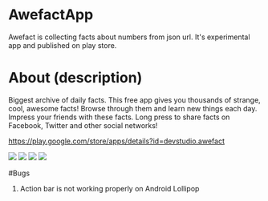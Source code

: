 # AwefactApp
Awefact is collecting facts about numbers from json url. It's experimental app and published on play store.

# About (description)
Biggest archive of daily facts. This free app gives you thousands of strange, cool, awesome facts! Browse through them and learn new things each day. Impress your friends with these facts. Long press to share facts on Facebook, Twitter and other social networks!

https://play.google.com/store/apps/details?id=devstudio.awefact

<img src = "https://lh6.ggpht.com/RH8VG4cnAbQzMtwHoGye6xLxqbB77-7HL9b9Xgwq4hezVQXVeytCyELp_c7FeJAZiqI=h310">
<img src = "https://lh6.ggpht.com/JfEQCYjm3zbMXboCBSPk1OsL_wN1xcwetIL9Son09k7Yon2VmuXKHXYzuIWT23-5yA=h310">
<img src = "https://lh3.ggpht.com/bpf-tqQrzJyus4CIaEuJPEOI_Ghx4QVlDQqBlUXpOW3PJ82MAVzu3pBrYS5yyGORZf0=h310">
<img src = "https://lh6.ggpht.com/cP1NZ6O89VdDVnSIsgspnij8x0jY1bBFyLGDTL5ThpBXLG6d_2z8lznaJvR60eeZBEo=h310">

#Bugs
1. Action bar is not working properly on Android Lollipop
